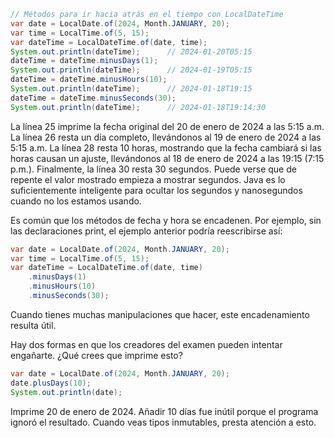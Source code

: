 
```java
// Métodos para ir hacia atrás en el tiempo con LocalDateTime
var date = LocalDate.of(2024, Month.JANUARY, 20);
var time = LocalTime.of(5, 15);
var dateTime = LocalDateTime.of(date, time);
System.out.println(dateTime);      // 2024-01-20T05:15
dateTime = dateTime.minusDays(1);
System.out.println(dateTime);      // 2024-01-19T05:15
dateTime = dateTime.minusHours(10);
System.out.println(dateTime);      // 2024-01-18T19:15
dateTime = dateTime.minusSeconds(30);
System.out.println(dateTime);      // 2024-01-18T19:14:30
```

La línea 25 imprime la fecha original del 20 de enero de 2024 a las 5:15 a.m. La línea 26 resta un día completo, llevándonos al 19 de enero de 2024 a las 5:15 a.m. La línea 28 resta 10 horas, mostrando que la fecha cambiará si las horas causan un ajuste, llevándonos al 18 de enero de 2024 a las 19:15 (7:15 p.m.). Finalmente, la línea 30 resta 30 segundos. Puede verse que de repente el valor mostrado empieza a mostrar segundos. Java es lo suficientemente inteligente para ocultar los segundos y nanosegundos cuando no los estamos usando.

Es común que los métodos de fecha y hora se encadenen. Por ejemplo, sin las declaraciones print, el ejemplo anterior podría reescribirse así:

```java
var date = LocalDate.of(2024, Month.JANUARY, 20);
var time = LocalTime.of(5, 15);
var dateTime = LocalDateTime.of(date, time)
    .minusDays(1)
    .minusHours(10)
    .minusSeconds(30);
```

Cuando tienes muchas manipulaciones que hacer, este encadenamiento resulta útil.

Hay dos formas en que los creadores del examen pueden intentar engañarte. ¿Qué crees que imprime esto?

```java
var date = LocalDate.of(2024, Month.JANUARY, 20);
date.plusDays(10);
System.out.println(date);
```

Imprime 20 de enero de 2024. Añadir 10 días fue inútil porque el programa ignoró el resultado. Cuando veas tipos inmutables, presta atención a esto.
